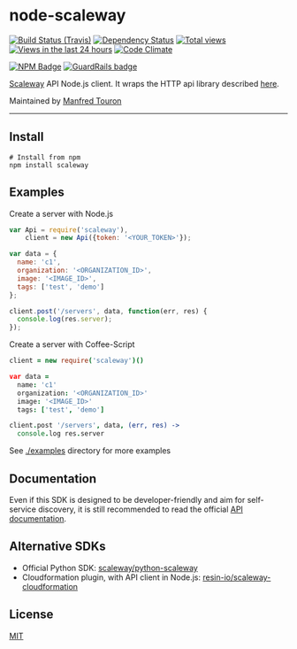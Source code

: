 # node-scaleway

[![Build Status (Travis)](https://travis-ci.org/moul/node-scaleway.svg?branch=master)](https://travis-ci.org/moul/node-scaleway)
[![Dependency Status](https://david-dm.org/moul/node-scaleway.svg?theme=shields.io)](https://david-dm.org/moul/node-scaleway)
[![Total views](https://sourcegraph.com/api/repos/github.com/moul/node-scaleway/counters/views.svg)](https://sourcegraph.com/github.com/moul/node-scaleway)
[![Views in the last 24 hours](https://sourcegraph.com/api/repos/github.com/moul/node-scaleway/counters/views-24h.svg)](https://sourcegraph.com/github.com/moul/node-scaleway)
[![Code Climate](https://codeclimate.com/github/moul/node-scaleway/badges/gpa.svg)](https://codeclimate.com/github/moul/node-scaleway)

[![NPM Badge](https://nodei.co/npm/scaleway.png)](https://npmjs.org/package/scaleway) [![GuardRails badge](https://badges.production.guardrails.io/moul/node-scaleway.svg)](https://www.guardrails.io)

[Scaleway](https://www.scaleway.com/) API Node.js client.
It wraps the HTTP api library described [here](https://github.com/node-gitlab/gitlabhq/tree/master/doc/api).

Maintained by [Manfred Touron](https://github.com/moul)

---

Install
-------

    # Install from npm
    npm install scaleway

Examples
--------

Create a server with Node.js

```js
var Api = require('scaleway'),
    client = new Api({token: '<YOUR_TOKEN>'});

var data = {
  name: 'c1',
  organization: '<ORGANIZATION_ID>',
  image: '<IMAGE_ID>',
  tags: ['test', 'demo']
};

client.post('/servers', data, function(err, res) {
  console.log(res.server);
});
```

Create a server with Coffee-Script

```coffee
client = new require('scaleway')()

var data =
  name: 'c1'
  organization: '<ORGANIZATION_ID>'
  image: '<IMAGE_ID>'
  tags: ['test', 'demo']

client.post '/servers', data, (err, res) ->
  console.log res.server
```

See [./examples](https://github.com/moul/node-scaleway/tree/master/examples) directory for more examples

Documentation
-------------

Even if this SDK is designed to be developer-friendly and aim for self-service discovery, it is still recommended to read the official [API documentation](https://developer.scaleway.com).

Alternative SDKs
----------------

- Official Python SDK: [scaleway/python-scaleway](https://github.com/scaleway/python-scaleway)
- Cloudformation plugin, with API client in Node.js: [resin-io/scaleway-cloudformation](https://github.com/resin-io/scaleway-cloudformation)


License
-------

[MIT](https://github.com/moul/node-scaleway/blob/master/LICENSE.md)
